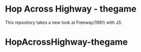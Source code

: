 # Hop Across Highway - thegame
This repository takes a new look at Freeway(1981) with JS.
# HopAcrossHighway-thegame
